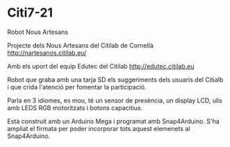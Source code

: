 # Citi7-21
Robot Nous Artesans

Projecte dels Nous Artesans del Citilab de Cornellà
http://nartesanos.citilab.eu/

Amb els uport del equip Edutec del Citilab 
http://edutec.citilab.eu

Robot que graba amb una tarja SD els suggeriments dels usuaris del Citialb  i que crida l'atenció per fomentar la participació.

Parla en 3 idiomes, es mou, té un sensor de presència, un display LCD, ulls amb LEDS RGB motoritzats i botons capacitius.

Està construit amb un Arduino Mega i programat amb Snap4Arduino. S'ha ampliat el firmata per poder incorporar tots aquest elemenets al Snap4Arduino.
